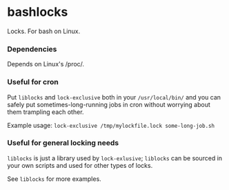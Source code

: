 bashlocks
=========

Locks. For bash on Linux.

### Dependencies ###
Depends on Linux's /proc/.

### Useful for cron ###
Put ```liblocks``` and ```lock-exclusive``` both in your ```/usr/local/bin/``` and you can safely put sometimes-long-running jobs in cron without worrying about them trampling each other.

Example usage: ```lock-exclusive /tmp/mylockfile.lock some-long-job.sh```

### Useful for general locking needs ###
```liblocks``` is just a library used by ```lock-exlusive```; ```liblocks``` can be sourced in your own scripts and used for other types of locks.

See ```liblocks``` for more examples.
